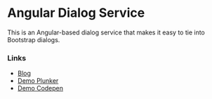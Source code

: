 # Angular Dialog Service

This is an Angular-based dialog service that makes it easy to tie into Bootstrap dialogs.

### Links
  - [Blog](https://long2know.com/2015/03/creating-an-angular-dialog-service/)
  - [Demo Plunker](http://plnkr.co/edit/yVIJoZ?p=info)
  - [Demo Codepen](http://codepen.io/long2know/pen/qdvoay)
